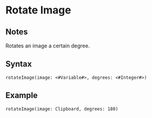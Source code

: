 # Rotate Image

## Notes
Rotates an image a certain degree.

## Syntax

```
rotateImage(image: <#Variable#>, degrees: <#Integer#>)
```

## Example
```
rotateImage(image: Clipboard, degrees: 180)
```